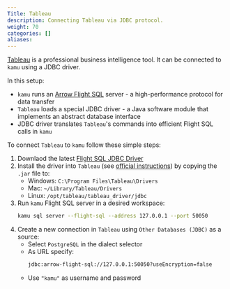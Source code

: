```yaml
---
Title: Tableau
description: Connecting Tableau via JDBC protocol.
weight: 70
categories: []
aliases:
---
```


[Tableau](https://www.tableau.com/) is a professional business intelligence tool. It can be connected to `kamu` using a JDBC driver.

In this setup:
- `kamu` runs an [Arrow Flight SQL](https://arrow.apache.org/docs/format/FlightSql.html) server - a high-performance protocol for data transfer
- `Tableau` loads a special JDBC driver - a Java software module that implements an abstract database interface
- JDBC driver translates `Tableau`'s commands into efficient Flight SQL calls in `kamu`

To connect `Tableau` to `kamu` follow these simple steps:
1. Downlaod the latest [Flight SQL JDBC Driver](https://central.sonatype.com/artifact/org.apache.arrow/flight-sql-jdbc-driver)
2. Install the driver into `Tableau` (see [official instructions](https://help.tableau.com/current/pro/desktop/en-us/examples_otherdatabases_jdbc.htm)) by copying the `.jar` file to:
   - Windows: `C:\Program Files\Tableau\Drivers`
   - Mac: `~/Library/Tableau/Drivers`
   - Linux: `/opt/tableau/tableau_driver/jdbc`
3. Run `kamu` Flight SQL server in a desired workspace:
    ```bash
    kamu sql server --flight-sql --address 127.0.0.1 --port 50050
    ```
4. Create a new connection in `Tableau` using `Other Databases (JDBC)` as a source:
   - Select `PostgreSQL` in the dialect selector
   - As URL specify:
        ```bash
        jdbc:arrow-flight-sql://127.0.0.1:50050?useEncryption=false
        ```
   - Use `"kamu"` as username and password
